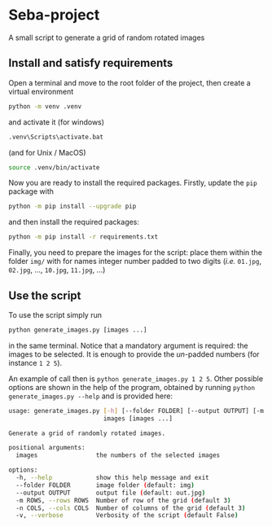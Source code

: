 # Seba-project
A small script to generate a grid of random rotated images

## Install and satisfy requirements
Open a terminal and move to the root folder of the project, then create a virtual environment
```bash
python -m venv .venv
```
and activate it (for windows)
```bash
.venv\Scripts\activate.bat
```
(and for Unix / MacOS)
```bash
source .venv/bin/activate
```
Now you are ready to install the required packages. Firstly, update the `pip` package with
```bash
python -m pip install --upgrade pip
```
and then install the required packages:
```bash
python -m pip install -r requirements.txt
```
Finally, you need to prepare the images for the script: place them within the folder `img/` with for names integer number padded to two digits (*i.e.* `01.jpg`, `02.jpg`, ..., `10.jpg`, `11.jpg`, ...)

## Use the script
To use the script simply run
```bash
python generate_images.py [images ...]
```
in the same terminal. Notice that a mandatory argument is required: the images to be selected. It is enough to provide the *un*-padded numbers (for instance `1 2 5`).

An example of call then is `python generate_images.py 1 2 5`. Other possible options are shown in the help of the program, obtained by running `python generate_images.py --help` and is provided here:
```bash
usage: generate_images.py [-h] [--folder FOLDER] [--output OUTPUT] [-m ROWS] [-n COLS] [-v]
                          images [images ...]

Generate a grid of randomly rotated images.

positional arguments:
  images                the numbers of the selected images

options:
  -h, --help            show this help message and exit
  --folder FOLDER       image folder (default: img)
  --output OUTPUT       output file (default: out.jpg)
  -m ROWS, --rows ROWS  Number of row of the grid (default 3)
  -n COLS, --cols COLS  Number of columns of the grid (default 3)
  -v, --verbose         Verbosity of the script (default False)
```
